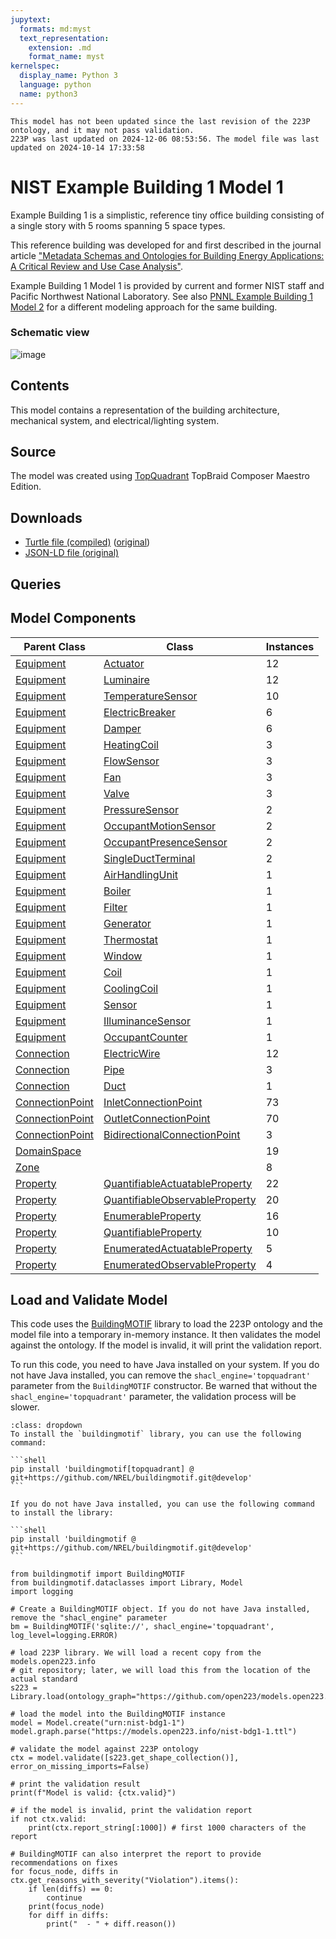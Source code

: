 ```yaml
---
jupytext:
  formats: md:myst
  text_representation:
    extension: .md
    format_name: myst
kernelspec:
  display_name: Python 3
  language: python
  name: python3
---
```


```{warning}
This model has not been updated since the last revision of the 223P ontology, and it may not pass validation.
223P was last updated on 2024-12-06 08:53:56. The model file was last updated on 2024-10-14 17:33:58
```
        
# NIST Example Building 1 Model 1

Example Building 1 is a simplistic, reference tiny office building consisting of a single story with 5 rooms spanning 5 space types.

This reference building was developed for and first described in the journal article ["Metadata Schemas and Ontologies for Building Energy Applications: A Critical Review and Use Case Analysis"](https://doi.org/10.3390/en14072024).

Example Building 1 Model 1 is provided by current and former NIST staff and Pacific Northwest National Laboratory. See also [PNNL Example Building 1 Model 2](../pnnl-bdg1-2.md) for a different modeling approach for the same building.

### Schematic view

![image](../_static/images/ExampleBuilding1.png)

## Contents

This model contains a representation of the building architecture, mechanical system, and electrical/lighting system.

## Source

The model was created using [TopQuadrant](https://www.topquadrant.com/) TopBraid Composer Maestro Edition.

## Downloads

- <a href="/compiled/nist-bdg1-1.ttl">Turtle file (compiled)</a> (<a href="/nist-bdg1-1.ttl">original</a>)
- <a href="/nist-bdg1-1.jsonld">JSON-LD file (original)</a>
    
## Queries

## Model Components
| Parent Class | Class | Instances |
|------------|-------|----------------|
| [Equipment](https://explore.open223.info/s223/Equipment.html) | [Actuator](https://explore.open223.info/s223/Actuator.html) | 12 |
| [Equipment](https://explore.open223.info/s223/Equipment.html) | [Luminaire](https://explore.open223.info/s223/Luminaire.html) | 12 |
| [Equipment](https://explore.open223.info/s223/Equipment.html) | [TemperatureSensor](https://explore.open223.info/s223/TemperatureSensor.html) | 10 |
| [Equipment](https://explore.open223.info/s223/Equipment.html) | [ElectricBreaker](https://explore.open223.info/s223/ElectricBreaker.html) | 6 |
| [Equipment](https://explore.open223.info/s223/Equipment.html) | [Damper](https://explore.open223.info/s223/Damper.html) | 6 |
| [Equipment](https://explore.open223.info/s223/Equipment.html) | [HeatingCoil](https://explore.open223.info/s223/HeatingCoil.html) | 3 |
| [Equipment](https://explore.open223.info/s223/Equipment.html) | [FlowSensor](https://explore.open223.info/s223/FlowSensor.html) | 3 |
| [Equipment](https://explore.open223.info/s223/Equipment.html) | [Fan](https://explore.open223.info/s223/Fan.html) | 3 |
| [Equipment](https://explore.open223.info/s223/Equipment.html) | [Valve](https://explore.open223.info/s223/Valve.html) | 3 |
| [Equipment](https://explore.open223.info/s223/Equipment.html) | [PressureSensor](https://explore.open223.info/s223/PressureSensor.html) | 2 |
| [Equipment](https://explore.open223.info/s223/Equipment.html) | [OccupantMotionSensor](https://explore.open223.info/s223/OccupantMotionSensor.html) | 2 |
| [Equipment](https://explore.open223.info/s223/Equipment.html) | [OccupantPresenceSensor](https://explore.open223.info/s223/OccupantPresenceSensor.html) | 2 |
| [Equipment](https://explore.open223.info/s223/Equipment.html) | [SingleDuctTerminal](https://explore.open223.info/s223/SingleDuctTerminal.html) | 2 |
| [Equipment](https://explore.open223.info/s223/Equipment.html) | [AirHandlingUnit](https://explore.open223.info/s223/AirHandlingUnit.html) | 1 |
| [Equipment](https://explore.open223.info/s223/Equipment.html) | [Boiler](https://explore.open223.info/s223/Boiler.html) | 1 |
| [Equipment](https://explore.open223.info/s223/Equipment.html) | [Filter](https://explore.open223.info/s223/Filter.html) | 1 |
| [Equipment](https://explore.open223.info/s223/Equipment.html) | [Generator](https://explore.open223.info/s223/Generator.html) | 1 |
| [Equipment](https://explore.open223.info/s223/Equipment.html) | [Thermostat](https://explore.open223.info/s223/Thermostat.html) | 1 |
| [Equipment](https://explore.open223.info/s223/Equipment.html) | [Window](https://explore.open223.info/s223/Window.html) | 1 |
| [Equipment](https://explore.open223.info/s223/Equipment.html) | [Coil](https://explore.open223.info/s223/Coil.html) | 1 |
| [Equipment](https://explore.open223.info/s223/Equipment.html) | [CoolingCoil](https://explore.open223.info/s223/CoolingCoil.html) | 1 |
| [Equipment](https://explore.open223.info/s223/Equipment.html) | [Sensor](https://explore.open223.info/s223/Sensor.html) | 1 |
| [Equipment](https://explore.open223.info/s223/Equipment.html) | [IlluminanceSensor](https://explore.open223.info/s223/IlluminanceSensor.html) | 1 |
| [Equipment](https://explore.open223.info/s223/Equipment.html) | [OccupantCounter](https://explore.open223.info/s223/OccupantCounter.html) | 1 |
| [Connection](https://explore.open223.info/s223/Connection.html) | [ElectricWire](https://explore.open223.info/s223/ElectricWire.html) | 12 |
| [Connection](https://explore.open223.info/s223/Connection.html) | [Pipe](https://explore.open223.info/s223/Pipe.html) | 3 |
| [Connection](https://explore.open223.info/s223/Connection.html) | [Duct](https://explore.open223.info/s223/Duct.html) | 1 |
| [ConnectionPoint](https://explore.open223.info/s223/ConnectionPoint.html) | [InletConnectionPoint](https://explore.open223.info/s223/InletConnectionPoint.html) | 73 |
| [ConnectionPoint](https://explore.open223.info/s223/ConnectionPoint.html) | [OutletConnectionPoint](https://explore.open223.info/s223/OutletConnectionPoint.html) | 70 |
| [ConnectionPoint](https://explore.open223.info/s223/ConnectionPoint.html) | [BidirectionalConnectionPoint](https://explore.open223.info/s223/BidirectionalConnectionPoint.html) | 3 |
| [DomainSpace](https://explore.open223.info/s223/DomainSpace.html) | [](https://explore.open223.info/s223/.html) | 19 |
| [Zone](https://explore.open223.info/s223/Zone.html) | [](https://explore.open223.info/s223/.html) | 8 |
| [Property](https://explore.open223.info/s223/Property.html) | [QuantifiableActuatableProperty](https://explore.open223.info/s223/QuantifiableActuatableProperty.html) | 22 |
| [Property](https://explore.open223.info/s223/Property.html) | [QuantifiableObservableProperty](https://explore.open223.info/s223/QuantifiableObservableProperty.html) | 20 |
| [Property](https://explore.open223.info/s223/Property.html) | [EnumerableProperty](https://explore.open223.info/s223/EnumerableProperty.html) | 16 |
| [Property](https://explore.open223.info/s223/Property.html) | [QuantifiableProperty](https://explore.open223.info/s223/QuantifiableProperty.html) | 10 |
| [Property](https://explore.open223.info/s223/Property.html) | [EnumeratedActuatableProperty](https://explore.open223.info/s223/EnumeratedActuatableProperty.html) | 5 |
| [Property](https://explore.open223.info/s223/Property.html) | [EnumeratedObservableProperty](https://explore.open223.info/s223/EnumeratedObservableProperty.html) | 4 |


## Load and Validate Model

This code uses the [BuildingMOTIF](https://github.com/NREL/BuildingMOTIF) library to load the 223P ontology and the model file into a temporary in-memory instance.
It then validates the model against the ontology. If the model is invalid, it will print the validation report.

To run this code, you need to have Java installed on your system. If you do not have Java installed, you can remove the `shacl_engine='topquadrant'` parameter from the `BuildingMOTIF` constructor.
Be warned that without the `shacl_engine='topquadrant'` parameter, the validation process will be slower.

````{note} BuildingMOTIF installation
:class: dropdown
To install the `buildingmotif` library, you can use the following command:

```shell
pip install 'buildingmotif[topquadrant] @ git+https://github.com/NREL/buildingmotif.git@develop'
```

If you do not have Java installed, you can use the following command to install the library:

```shell
pip install 'buildingmotif @ git+https://github.com/NREL/buildingmotif.git@develop'
```
````


```{code-cell} python3
from buildingmotif import BuildingMOTIF
from buildingmotif.dataclasses import Library, Model
import logging

# Create a BuildingMOTIF object. If you do not have Java installed, remove the "shacl_engine" parameter
bm = BuildingMOTIF('sqlite://', shacl_engine='topquadrant', log_level=logging.ERROR)

# load 223P library. We will load a recent copy from the models.open223.info
# git repository; later, we will load this from the location of the actual standard
s223 = Library.load(ontology_graph="https://github.com/open223/models.open223.info/raw/main/ontologies/223p.ttl")

# load the model into the BuildingMOTIF instance
model = Model.create("urn:nist-bdg1-1")
model.graph.parse("https://models.open223.info/nist-bdg1-1.ttl")

# validate the model against 223P ontology
ctx = model.validate([s223.get_shape_collection()], error_on_missing_imports=False)

# print the validation result
print(f"Model is valid: {ctx.valid}")

# if the model is invalid, print the validation report
if not ctx.valid:
    print(ctx.report_string[:1000]) # first 1000 characters of the report

# BuildingMOTIF can also interpret the report to provide recommendations on fixes
for focus_node, diffs in ctx.get_reasons_with_severity("Violation").items():
    if len(diffs) == 0:
        continue
    print(focus_node)
    for diff in diffs:
        print("  - " + diff.reason())

```
